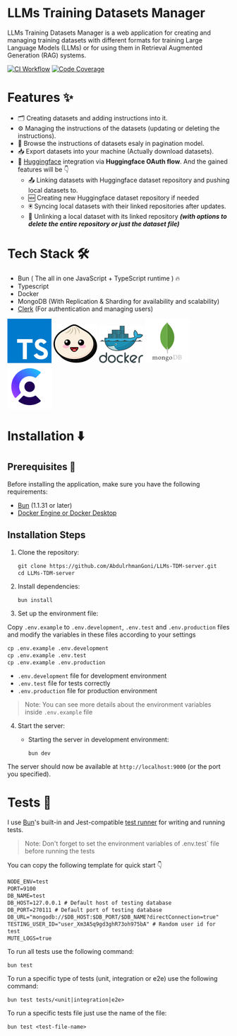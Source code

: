# LLMs Training Datasets Manager

LLMs Training Datasets Manager is a web application for creating and managing training datasets
with different formats for training Large Language Models (LLMs)
or for using them in Retrieval Augmented Generation (RAG) systems.

[![CI Workflow](https://github.com/AbdulrhmanGoni/LLMs-TDM-server/actions/workflows/ci.yaml/badge.svg?branch=main)](https://github.com/AbdulrhmanGoni/LLMs-TDM-server/actions/workflows/tests.yaml)
[![Code Coverage](https://codecov.io/gh/AbdulrhmanGoni/LLMs-TDM-server/branch/main/graph/badge.svg?token=QVHBAOJBBO)](https://app.codecov.io/gh/AbdulrhmanGoni/LLMs-TDM-server)

# Features :sparkles:

- :card_index_dividers: Creating datasets and adding instructions into it.
- :gear: Managing the instructions of the datasets (updating or deleting the instructions).
- :bookmark_tabs: Browse the instructions of datasets esaly in pagination model.
- :inbox_tray: Export datasets into your machine (Actually download datasets).
- :hugs: [Huggingface](https://Huggingface.co) integration via **Huggingface OAuth flow**. And the gained features will be :point_down:
  * :outbox_tray: Linking datasets with Huggingface dataset repository and pushing local datasets to.
  * :new: Creating new Huggingface dataset repository if needed
  * :trackball: Syncing local datasets with their linked repositories after updates.
  * :electric_plug: Unlinking a local dataset with its linked repository ***(with options to delete the entire repository or just the dataset file)***

# Tech Stack :hammer_and_wrench:

- Bun ( The all in one JavaScript + TypeScript runtime ) :fire:
- Typescript
- Docker
- MongoDB (With Replication & Sharding for availability and scalability)
- [Clerk](https://clerk.com/) (For authentication and managing users)

![Typescript](readme_file_icons/typescript.svg)
![Bun](readme_file_icons/bun.svg)
![Docker](readme_file_icons/docker.svg)
![MongoDB](readme_file_icons/mongodb.svg)
![Clerk](readme_file_icons/clerk.svg)

# Installation :arrow_down:

## Prerequisites :page_with_curl:

Before installing the application, make sure you have the following requirements:

- [Bun](https://bun.sh/) (1.1.31 or later)
- [Docker Engine or Docker Desktop](https://www.docker.com/)

## Installation Steps

1. Clone the repository:
   ```
   git clone https://github.com/AbdulrhmanGoni/LLMs-TDM-server.git
   cd LLMs-TDM-server
   ```

2. Install dependencies:
   ```
   bun install
   ```

3. Set up the environment file:

Copy `.env.example` to `.env.development`, `.env.test` and `.env.production` files and modify the variables in these files according to your settings

```
cp .env.example .env.development
cp .env.example .env.test
cp .env.example .env.production
```

  - `.env.development` file for development environment
  - `.env.test` file for tests correctly
  - `.env.production` file for production environment

> Note: You can see more details about the environment variables inside `.env.example` file

4. Start the server:
   - Starting the server in development environment:

     ```
     bun dev
     ```

The server should now be available at `http://localhost:9000` (or the port you specified).


# Tests :test_tube:

I use [Bun](https://bun.sh/)'s built-in and Jest-compatible [test runner](https://bun.sh/docs/cli/test) for writing and running tests.

> Note: 
> Don't forget to set the environment variables of .env.test` file before running the tests

You can copy the following template for quick start :point_down:

```
NODE_ENV=test
PORT=9100
DB_NAME=test
DB_HOST=127.0.0.1 # Default host of testing database
DB_PORT=270111 # Default port of testing database
DB_URL="mongodb://$DB_HOST:$DB_PORT/$DB_NAME?directConnection=true"
TESTING_USER_ID="user_Xm3A5q9gd3ghR73oh975bA" # Random user id for test
MUTE_LOGS=true
```

To run all tests use the following command:
```
bun test
```

To run a specific type of tests (unit, integration or e2e) use the following command:
```
bun test tests/<unit|integration|e2e>
```

To run a specific tests file just use the name of the file:
```
bun test <test-file-name>
```
